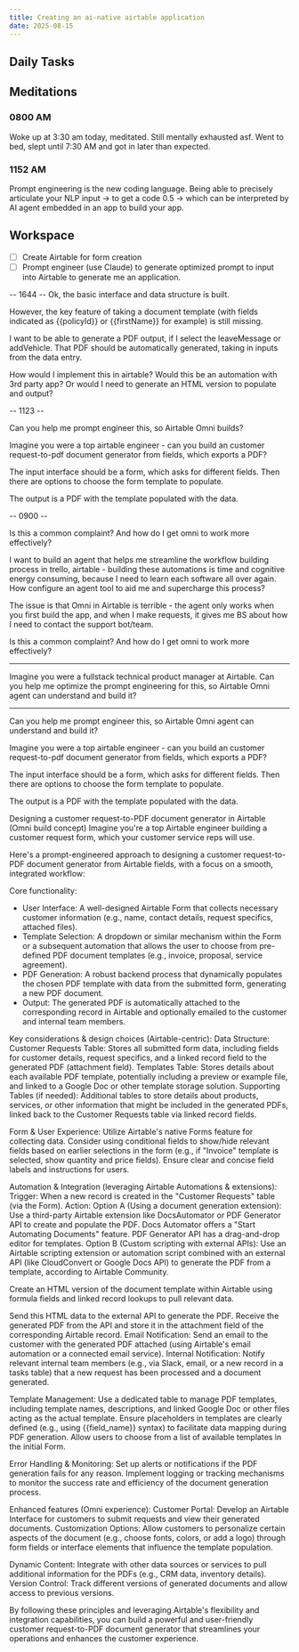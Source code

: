 ```yaml
---
title: Creating an ai-native airtable application
date: 2025-08-15
---
```


## Daily Tasks

## Meditations

### 0800 AM
Woke up at 3:30 am today, meditated. Still mentally exhausted asf. Went to bed, slept until 7:30 AM and got in later than expected. 

### 1152 AM
Prompt engineering is the new coding language. Being able to precisely articulate your NLP input -> to get a code 0.5 -> which can be interpreted by AI agent embedded in an app to build your app. 


## Workspace

- [ ] Create Airtable for form creation
- [ ] Prompt engineer (use Claude) to generate optimized prompt to input into Airtable to generate me an application. 

>>>>>>>>>>>>>>>

-- 1644 --
Ok, the basic interface and data structure is built. 

However, the key feature of taking a document template (with fields indicated as {{policyId}} or {{firstName}} for example) is still missing. 

I want to be able to generate a PDF output, if I select the leaveMessage or addVehicle. That PDF should be automatically generated, taking in inputs from the data entry. 

How would I implement this in airtable? Would this be an automation with 3rd party app? Or would I need to generate an HTML version to populate and output?

-- 1123 --

Can you help me prompt engineer this, so Airtable Omni builds?

Imagine you were a top airtable engineer - can you build an customer request-to-pdf document generator from fields, which exports a PDF?

The input interface should be a form, which asks for different fields. 
Then there are options to choose the form template to populate.

The output is a PDF with the template populated with the data. 


-- 0900 --

Is this a common complaint? And how do I get omni to work more effectively?

I want to build an agent that helps me streamline the workflow building process in trello, airtable - building these automations is time and cognitive energy consuming, because I need to learn each software all over again. How configure an agent tool to aid me and supercharge this process?

The issue is that Omni in Airtable is terrible - the agent only works when you first build the app, and when I make requests, it gives me BS about how I need to contact the support bot/team. 

Is this a common complaint? And how do I get omni to work more effectively?


***********************

Imagine you were a fullstack technical product manager at Airtable. Can you help me optimize the prompt engineering for this, so Airtable Omni agent can understand and build it?

-----------

Can you help me prompt engineer this, so Airtable Omni agent can understand and build it?

Imagine you were a top airtable engineer - can you build an customer request-to-pdf document generator from fields, which exports a PDF?

The input interface should be a form, which asks for different fields. 
Then there are options to choose the form template to populate.

The output is a PDF with the template populated with the data.

Designing a customer request-to-PDF document generator in Airtable (Omni build concept)
Imagine you're a top Airtable engineer building a customer request form, which your customer service reps will use. 

Here's a prompt-engineered approach to designing a customer request-to-PDF document generator from Airtable fields, with a focus on a smooth, integrated workflow:

Core functionality:
- User Interface: A well-designed Airtable Form that collects necessary customer information (e.g., name, contact details, request specifics, attached files).
- Template Selection: A dropdown or similar mechanism within the Form or a subsequent automation that allows the user to choose from pre-defined PDF document templates (e.g., invoice, proposal, service agreement).
- PDF Generation: A robust backend process that dynamically populates the chosen PDF template with data from the submitted form, generating a new PDF document.
- Output: The generated PDF is automatically attached to the corresponding record in Airtable and optionally emailed to the customer and internal team members.


Key considerations & design choices (Airtable-centric):
Data Structure:
Customer Requests Table: Stores all submitted form data, including fields for customer details, request specifics, and a linked record field to the generated PDF (attachment field).
Templates Table: Stores details about each available PDF template, potentially including a preview or example file, and linked to a Google Doc or other template storage solution.
Supporting Tables (if needed): Additional tables to store details about products, services, or other information that might be included in the generated PDFs, linked back to the Customer Requests table via linked record fields.

Form & User Experience:
Utilize Airtable's native Forms feature for collecting data.
Consider using conditional fields to show/hide relevant fields based on earlier selections in the form (e.g., if "Invoice" template is selected, show quantity and price fields).
Ensure clear and concise field labels and instructions for users.

Automation & Integration (leveraging Airtable Automations & extensions):
Trigger: When a new record is created in the "Customer Requests" table (via the Form).
Action:
Option A (Using a document generation extension): Use a third-party Airtable extension like DocsAutomator or PDF Generator API to create and populate the PDF. Docs Automator offers a "Start Automating Documents" feature. PDF Generator API has a drag-and-drop editor for templates.
Option B (Custom scripting with external APIs): Use an Airtable scripting extension or automation script combined with an external API (like CloudConvert or Google Docs API) to generate the PDF from a template, according to Airtable Community.

Create an HTML version of the document template within Airtable using formula fields and linked record lookups to pull relevant data.

Send this HTML data to the external API to generate the PDF.
Receive the generated PDF from the API and store it in the attachment field of the corresponding Airtable record.
Email Notification: Send an email to the customer with the generated PDF attached (using Airtable's email automation or a connected email service).
Internal Notification: Notify relevant internal team members (e.g., via Slack, email, or a new record in a tasks table) that a new request has been processed and a document generated.

Template Management:
Use a dedicated table to manage PDF templates, including template names, descriptions, and linked Google Doc or other files acting as the actual template.
Ensure placeholders in templates are clearly defined (e.g., using {{field_name}} syntax) to facilitate data mapping during PDF generation.
Allow users to choose from a list of available templates in the initial Form.

Error Handling & Monitoring:
Set up alerts or notifications if the PDF generation fails for any reason.
Implement logging or tracking mechanisms to monitor the success rate and efficiency of the document generation process.

Enhanced features (Omni experience):
Customer Portal: Develop an Airtable Interface for customers to submit requests and view their generated documents.
Customization Options: Allow customers to personalize certain aspects of the document (e.g., choose fonts, colors, or add a logo) through form fields or interface elements that influence the template population.

Dynamic Content: Integrate with other data sources or services to pull additional information for the PDFs (e.g., CRM data, inventory details).
Version Control: Track different versions of generated documents and allow access to previous versions.

By following these principles and leveraging Airtable's flexibility and integration capabilities, you can build a powerful and user-friendly customer request-to-PDF document generator that streamlines your operations and enhances the customer experience.